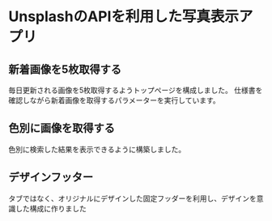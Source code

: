 # UnsplashのAPIを利用した写真表示アプリ

## 新着画像を5枚取得する
毎日更新される画像を5枚取得するようトップページを構成しました。
仕様書を確認しながら新着画像を取得するパラメーターを実行しています。

## 色別に画像を取得する
色別に検索した結果を表示できるように構築しました。

## デザインフッター
タブではなく、オリジナルにデザインした固定フッダーを利用し、デザインを意識した構成に作りました

